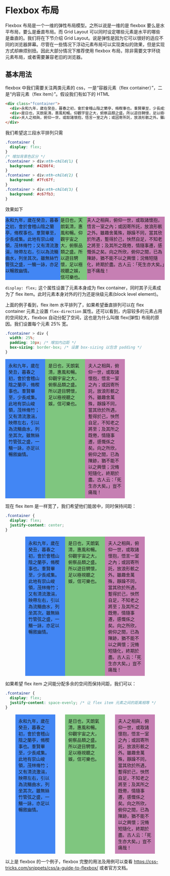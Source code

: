 # Flexbox 布局

Flexbox 布局是一个一维的弹性布局模型。之所以说是一维的是 flexbox 要么是水平布局，要么是垂直布局。而 Grid Layout 可以同时设定哪些元素是水平的哪些是垂直的。我们将在下节介绍 Grid Layout。说是弹性是因为它可以很好的适应不同的浏览器屏幕。尽管在一些情况下浮动元素布局可以实现类似的效果，但是实现方式却麻烦别扭。因此大部分情况下推荐使用 flexbox 布局，除非需要文字环绕元素布局，或者需要兼容老旧的浏览器。

## 基本用法
flexbox 中我们需要关注两类元素的 css，一是“容器元素（flex container）”，二是“内容元素（flex item）”。假设我们有如下的 HTML
```html
<div class="fcontainer">
  <div>永和九年，歲在癸丑，暮春之初，會於會稽山陰之蘭亭，脩稧事也。羣賢畢至，少長咸集。此地有崇山峻領，茂林脩竹；又有清流激湍，映帶左右，引以為流觴曲水，列坐其次。雖無絲竹管弦之盛，一觴一詠，亦足以暢敘幽情。</div>
  <div>是日也，天朗氣清，惠風和暢。仰觀宇宙之大，俯察品類之盛。所以遊目騁懷，足以極視聽之娛，信可樂也。</div>
  <div>夫人之相與，俯仰一世，或取諸懷抱，悟言一室之內；或因寄所託，放浪形骸之外。雖趣舍萬殊，靜躁不同，當其欣於所遇，蹔得於己，怏然自足，不知老之將至；及其所之既倦，情隨事遷，感慨係之矣。向之所欣，俯仰之間，已為陳跡，猶不能不以之興懷；況脩短隨化，終期於盡。古人云：「死生亦大矣。」豈不痛哉！</div>
</div>
```
我们希望这三段水平排列只需
```css
.fcontainer {
  display: flex;
}
/* 增加背景色区分 */
.fcontainer > div:nth-child(1) {
  background: #4286f4;
}
.fcontainer > div:nth-child(2) {
  background: #7fc67f;
}
.fcontainer > div:nth-child(3) {
  background: #c67fb3;
}
```
效果如下


<div class="fcontainer" style="display: flex">
  <div>永和九年，歲在癸丑，暮春之初，會於會稽山陰之蘭亭，脩稧事也。羣賢畢至，少長咸集。此地有崇山峻領，茂林脩竹；又有清流激湍，映帶左右，引以為流觴曲水，列坐其次。雖無絲竹管弦之盛，一觴一詠，亦足以暢敘幽情。</div>
  <div>是日也，天朗氣清，惠風和暢。仰觀宇宙之大，俯察品類之盛。所以遊目騁懷，足以極視聽之娛，信可樂也。</div>
  <div>夫人之相與，俯仰一世，或取諸懷抱，悟言一室之內；或因寄所託，放浪形骸之外。雖趣舍萬殊，靜躁不同，當其欣於所遇，蹔得於己，怏然自足，不知老之將至；及其所之既倦，情隨事遷，感慨係之矣。向之所欣，俯仰之間，已為陳跡，猶不能不以之興懷；況脩短隨化，終期於盡。古人云：「死生亦大矣。」豈不痛哉！</div>
</div>

`display: flex;` 这个属性设置了元素本身成为 flex container，同时其子元素成为了 flex item。此时元素本身对外的行为还是块级元素(block level element)。

上面的例子看到，flex item 水平排列了，如果希望垂直排列可以在 flex container 元素上设置 `flex-direction` 属性。还可以看到，内容较多的元素占用的空间较大，flexbox 自动分配了空间，这也是为什么叫做 flex(弹性) 布局的原因。我们设置每个元素 25% 宽。

```css
.fcontainer > div {
  width: 25%;
  padding: 10px; /* 增加内边距 */
  box-sizing: border-box; /* 设置 box-sizing 以包含 padding */
}
```
<div class="fcontainer" style="display: flex">
  <div style="width: 25%; box-sizing: border-box; padding: 10px;">永和九年，歲在癸丑，暮春之初，會於會稽山陰之蘭亭，脩稧事也。羣賢畢至，少長咸集。此地有崇山峻領，茂林脩竹；又有清流激湍，映帶左右，引以為流觴曲水，列坐其次。雖無絲竹管弦之盛，一觴一詠，亦足以暢敘幽情。</div>
  <div style="width: 25%; box-sizing: border-box; padding: 10px;">是日也，天朗氣清，惠風和暢。仰觀宇宙之大，俯察品類之盛。所以遊目騁懷，足以極視聽之娛，信可樂也。</div>
  <div style="width: 25%; box-sizing: border-box; padding: 10px;">夫人之相與，俯仰一世，或取諸懷抱，悟言一室之內；或因寄所託，放浪形骸之外。雖趣舍萬殊，靜躁不同，當其欣於所遇，蹔得於己，怏然自足，不知老之將至；及其所之既倦，情隨事遷，感慨係之矣。向之所欣，俯仰之間，已為陳跡，猶不能不以之興懷；況脩短隨化，終期於盡。古人云：「死生亦大矣。」豈不痛哉！</div>
</div>

现在 flex item 是一样宽了，我们希望他们能居中，同时保持间距：
```css
.fcontainer {
  display: flex;
  justify-content: center;
}
```

<div class="fcontainer" style="display: flex; justify-content: center">
  <div style="width: 25%; box-sizing: border-box; padding: 10px;">永和九年，歲在癸丑，暮春之初，會於會稽山陰之蘭亭，脩稧事也。羣賢畢至，少長咸集。此地有崇山峻領，茂林脩竹；又有清流激湍，映帶左右，引以為流觴曲水，列坐其次。雖無絲竹管弦之盛，一觴一詠，亦足以暢敘幽情。</div>
  <div style="width: 25%; box-sizing: border-box; padding: 10px;">是日也，天朗氣清，惠風和暢。仰觀宇宙之大，俯察品類之盛。所以遊目騁懷，足以極視聽之娛，信可樂也。</div>
  <div style="width: 25%; box-sizing: border-box; padding: 10px;">夫人之相與，俯仰一世，或取諸懷抱，悟言一室之內；或因寄所託，放浪形骸之外。雖趣舍萬殊，靜躁不同，當其欣於所遇，蹔得於己，怏然自足，不知老之將至；及其所之既倦，情隨事遷，感慨係之矣。向之所欣，俯仰之間，已為陳跡，猶不能不以之興懷；況脩短隨化，終期於盡。古人云：「死生亦大矣。」豈不痛哉！</div>
</div>

如果希望 flex item 之间能分配多余的空间而保持间距，我们可以：
```css
.fcontainer {
  display: flex;
  justify-content: space-evenly; /* 让 flex item 元素之间的距离相等 */
}

```
<div class="fcontainer" style="display: flex; justify-content: space-evenly">
  <div style="width: 25%; box-sizing: border-box; padding: 10px;">永和九年，歲在癸丑，暮春之初，會於會稽山陰之蘭亭，脩稧事也。羣賢畢至，少長咸集。此地有崇山峻領，茂林脩竹；又有清流激湍，映帶左右，引以為流觴曲水，列坐其次。雖無絲竹管弦之盛，一觴一詠，亦足以暢敘幽情。</div>
  <div style="width: 25%; box-sizing: border-box; padding: 10px;">是日也，天朗氣清，惠風和暢。仰觀宇宙之大，俯察品類之盛。所以遊目騁懷，足以極視聽之娛，信可樂也。</div>
  <div style="width: 25%; box-sizing: border-box; padding: 10px;">夫人之相與，俯仰一世，或取諸懷抱，悟言一室之內；或因寄所託，放浪形骸之外。雖趣舍萬殊，靜躁不同，當其欣於所遇，蹔得於己，怏然自足，不知老之將至；及其所之既倦，情隨事遷，感慨係之矣。向之所欣，俯仰之間，已為陳跡，猶不能不以之興懷；況脩短隨化，終期於盡。古人云：「死生亦大矣。」豈不痛哉！</div>
</div>

以上是 flexbox 的一个例子，flexbox 完整的用法及用例可以查看 https://css-tricks.com/snippets/css/a-guide-to-flexbox/ 或者官方文档。

<style lang="scss">
.fcontainer > div:nth-child(1) {
  background: #4286f4;
}
.fcontainer > div:nth-child(2) {
  background: #7fc67f;
}
.fcontainer > div:nth-child(3) {
  background: #c67fb3;
}
</style>